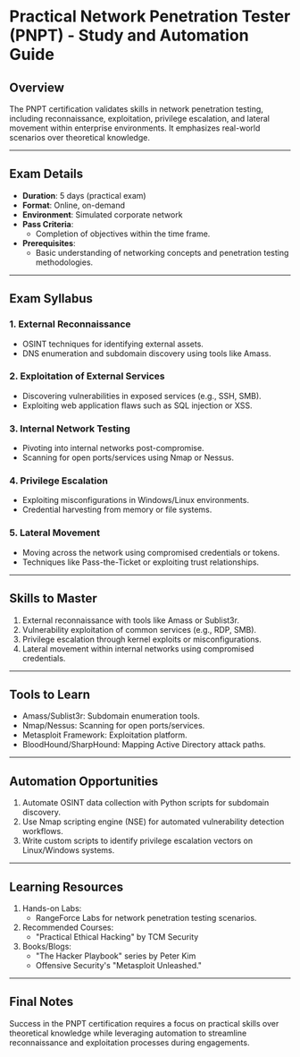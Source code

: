 # Practical Network Penetration Tester (PNPT) - Study and Automation Guide

## **Overview**
The PNPT certification validates skills in network penetration testing, including reconnaissance, exploitation, privilege escalation, and lateral movement within enterprise environments. It emphasizes real-world scenarios over theoretical knowledge.

---

## **Exam Details**
- **Duration**: 5 days (practical exam)
- **Format**: Online, on-demand
- **Environment**: Simulated corporate network
- **Pass Criteria**:
  - Completion of objectives within the time frame.
- **Prerequisites**:
  - Basic understanding of networking concepts and penetration testing methodologies.

---

## **Exam Syllabus**
### 1. **External Reconnaissance**
   - OSINT techniques for identifying external assets.
   - DNS enumeration and subdomain discovery using tools like Amass.

### 2. **Exploitation of External Services**
   - Discovering vulnerabilities in exposed services (e.g., SSH, SMB).
   - Exploiting web application flaws such as SQL injection or XSS.

### 3. **Internal Network Testing**
   - Pivoting into internal networks post-compromise.
   - Scanning for open ports/services using Nmap or Nessus.

### 4. **Privilege Escalation**
   - Exploiting misconfigurations in Windows/Linux environments.
   - Credential harvesting from memory or file systems.

### 5. **Lateral Movement**
   - Moving across the network using compromised credentials or tokens.
   - Techniques like Pass-the-Ticket or exploiting trust relationships.

---

## **Skills to Master**
1. External reconnaissance with tools like Amass or Sublist3r.
2. Vulnerability exploitation of common services (e.g., RDP, SMB).
3. Privilege escalation through kernel exploits or misconfigurations.
4. Lateral movement within internal networks using compromised credentials.

---

## **Tools to Learn**
- Amass/Sublist3r: Subdomain enumeration tools.
- Nmap/Nessus: Scanning for open ports/services.
- Metasploit Framework: Exploitation platform.
- BloodHound/SharpHound: Mapping Active Directory attack paths.

---

## **Automation Opportunities**
1. Automate OSINT data collection with Python scripts for subdomain discovery.
2. Use Nmap scripting engine (NSE) for automated vulnerability detection workflows.
3. Write custom scripts to identify privilege escalation vectors on Linux/Windows systems.

---

## **Learning Resources**
1. Hands-on Labs:
   - RangeForce Labs for network penetration testing scenarios.
2. Recommended Courses:
   - "Practical Ethical Hacking" by TCM Security
3. Books/Blogs:
   - "The Hacker Playbook" series by Peter Kim
   - Offensive Security's "Metasploit Unleashed."

---

## **Final Notes**
Success in the PNPT certification requires a focus on practical skills over theoretical knowledge while leveraging automation to streamline reconnaissance and exploitation processes during engagements.
